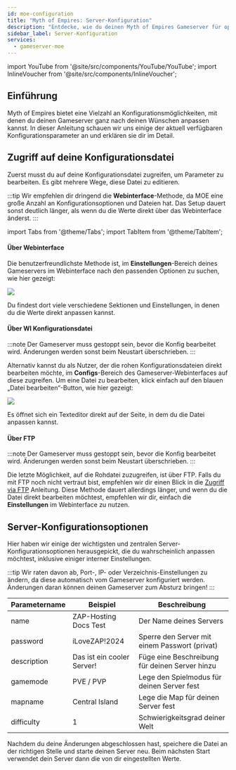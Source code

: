 ```yaml
---
id: moe-configuration
title: "Myth of Empires: Server-Konfiguration"
description: "Entdecke, wie du deinen Myth of Empires Gameserver für optimales Gameplay und volle Kontrolle anpasst → Jetzt mehr erfahren"
sidebar_label: Server-Konfiguration
services:
  - gameserver-moe
---
```


import YouTube from '@site/src/components/YouTube/YouTube';
import InlineVoucher from '@site/src/components/InlineVoucher';

## Einführung
Myth of Empires bietet eine Vielzahl an Konfigurationsmöglichkeiten, mit denen du deinen Gameserver ganz nach deinen Wünschen anpassen kannst. In dieser Anleitung schauen wir uns einige der aktuell verfügbaren Konfigurationsparameter an und erklären sie dir im Detail.

<YouTube videoId="a-tZnWIpOSg" imageSrc="https://screensaver01.zap-hosting.com/index.php/s/GozxMwycZ43y4sm/preview" title="Myth Of Empires Gameserver in nur EINER MINUTE einrichten!" description="Du verstehst besser, wenn du Dinge in Aktion siehst? Kein Problem! Unser Video erklärt dir alles Schritt für Schritt. Egal ob du es eilig hast oder einfach lieber auf die spannendste Art lernst!"/>

<InlineVoucher />

## Zugriff auf deine Konfigurationsdatei

Zuerst musst du auf deine Konfigurationsdatei zugreifen, um Parameter zu bearbeiten. Es gibt mehrere Wege, diese Datei zu editieren.

:::tip
Wir empfehlen dir dringend die **Webinterface**-Methode, da MOE eine große Anzahl an Konfigurationsoptionen und Dateien hat. Das Setup dauert sonst deutlich länger, als wenn du die Werte direkt über das Webinterface änderst.
:::

import Tabs from '@theme/Tabs';
import TabItem from '@theme/TabItem';

<Tabs>
<TabItem value="settings" label="Über Webinterface" default>

#### Über Webinterface

Die benutzerfreundlichste Methode ist, im **Einstellungen**-Bereich deines Gameservers im Webinterface nach den passenden Optionen zu suchen, wie hier gezeigt:

![](https://screensaver01.zap-hosting.com/index.php/s/QDPzFgWRrfB49HB/preview)

Du findest dort viele verschiedene Sektionen und Einstellungen, in denen du die Werte direkt anpassen kannst.

</TabItem>

<TabItem value="configs" label="Über WI Konfigurationsdatei">

#### Über WI Konfigurationsdatei

:::note
Der Gameserver muss gestoppt sein, bevor die Konfig bearbeitet wird. Änderungen werden sonst beim Neustart überschrieben.
:::

Alternativ kannst du als Nutzer, der die rohen Konfigurationsdateien direkt bearbeiten möchte, im **Configs**-Bereich des Gameserver-Webinterfaces auf diese zugreifen. Um eine Datei zu bearbeiten, klick einfach auf den blauen „Datei bearbeiten“-Button, wie hier gezeigt:

![](https://screensaver01.zap-hosting.com/index.php/s/ke6TF9RooBGqawW/preview)

Es öffnet sich ein Texteditor direkt auf der Seite, in dem du die Datei anpassen kannst.

</TabItem>

<TabItem value="ftp" label="Über FTP">

#### Über FTP

:::note
Der Gameserver muss gestoppt sein, bevor die Konfig bearbeitet wird. Änderungen werden sonst beim Neustart überschrieben.
:::

Die letzte Möglichkeit, auf die Rohdatei zuzugreifen, ist über FTP. Falls du mit FTP noch nicht vertraut bist, empfehlen wir dir einen Blick in die [Zugriff via FTP](gameserver-ftpaccess.md) Anleitung. Diese Methode dauert allerdings länger, und wenn du die Datei direkt bearbeiten möchtest, empfehlen wir dir, einfach die **Einstellungen** im Webinterface zu nutzen.

</TabItem>
</Tabs>

## Server-Konfigurationsoptionen

Hier haben wir einige der wichtigsten und zentralen Server-Konfigurationsoptionen herausgepickt, die du wahrscheinlich anpassen möchtest, inklusive einiger interner Einstellungen.

:::tip
Wir raten davon ab, Port-, IP- oder Verzeichnis-Einstellungen zu ändern, da diese automatisch vom Gameserver konfiguriert werden. Änderungen daran können deinen Gameserver zum Absturz bringen!
:::

| Parametername | Beispiel                              | Beschreibung                                              |
| -------------- | ----------------------------------- | -------------------------------------------------------- | 
| name           | ZAP-Hosting Docs Test                | Der Name deines Servers                                  |
| password       | iLoveZAP!2024                       | Sperre den Server mit einem Passwort (privat)           |
| description    | Das ist ein cooler Server!           | Füge eine Beschreibung für deinen Server hinzu          |
| gamemode       | PVE / PVP                          | Lege den Spielmodus für deinen Server fest               |
| mapname        | Central Island                     | Lege die Map für deinen Server fest                       |
| difficulty     | 1                                  | Schwierigkeitsgrad deiner Welt                            |

Nachdem du deine Änderungen abgeschlossen hast, speichere die Datei an der richtigen Stelle und starte deinen Server neu. Beim nächsten Start verwendet dein Server dann die von dir eingestellten Werte.

<InlineVoucher />